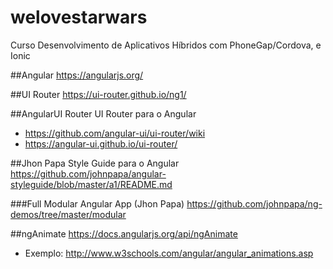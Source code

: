 # welovestarwars
Curso Desenvolvimento de Aplicativos Híbridos com PhoneGap/Cordova, e Ionic

##Angular
https://angularjs.org/

##UI Router
https://ui-router.github.io/ng1/

##AngularUI Router
UI Router para o Angular
- https://github.com/angular-ui/ui-router/wiki
- https://angular-ui.github.io/ui-router/

##Jhon Papa Style Guide para o Angular
https://github.com/johnpapa/angular-styleguide/blob/master/a1/README.md

###Full Modular Angular App (Jhon Papa)
https://github.com/johnpapa/ng-demos/tree/master/modular

##ngAnimate
https://docs.angularjs.org/api/ngAnimate
- Exemplo: http://www.w3schools.com/angular/angular_animations.asp
